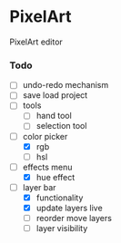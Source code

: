 # PixelArt

PixelArt editor

### Todo

* [ ] undo-redo mechanism
* [ ] save load project
* [ ] tools
  * [ ] hand tool
  * [ ] selection tool
* [ ] color picker
  * [X] rgb
  * [ ] hsl
* [ ] effects menu
  * [X] hue effect
* [ ] layer bar
  * [X] functionality
  * [X] update layers live
  * [ ] reorder move layers
  * [ ] layer visibility
